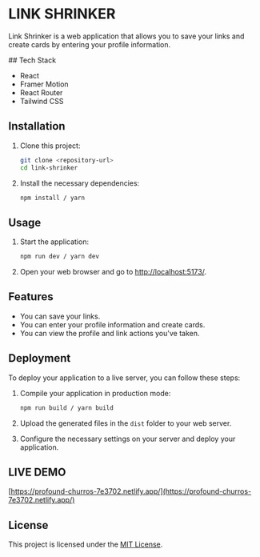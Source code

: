 # LINK SHRINKER

Link Shrinker is a web application that allows you to save your links and create cards by entering your profile information.

## Tech Stack
- React
- Framer Motion
- React Router
- Tailwind CSS

## Installation

1. Clone this project:

   ```bash
   git clone <repository-url>
   cd link-shrinker
   ```

2. Install the necessary dependencies:

   ```bash
   npm install / yarn
   ```

## Usage

1. Start the application:

   ```bash
   npm run dev / yarn dev
   ```

2. Open your web browser and go to [http://localhost:5173/](http://localhost:5173).

## Features

- You can save your links.
- You can enter your profile information and create cards.
- You can view the profile and link actions you've taken.

## Deployment

To deploy your application to a live server, you can follow these steps:

1. Compile your application in production mode:

   ```bash
   npm run build / yarn build
   ```

2. Upload the generated files in the `dist` folder to your web server.

3. Configure the necessary settings on your server and deploy your application.

## LIVE DEMO

[https://profound-churros-7e3702.netlify.app/](https://profound-churros-7e3702.netlify.app/)

## License

This project is licensed under the [MIT License](LICENSE).
